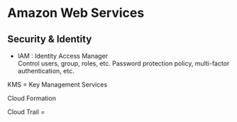 # Amazon Web Services


## Security & Identity
- IAM : Identity Access Manager  
    Control users, group, roles, etc. Password protection policy, multi-factor authentication, etc.


KMS = Key Management Services

Cloud Formation

Cloud Trail = 